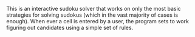 This is an interactive sudoku solver that works on only the most basic strategies for solving sudokus (which in the vast majority of cases is enough). When ever a cell is entered by a user, the program sets to work figuring out candidates using a simple set of rules.